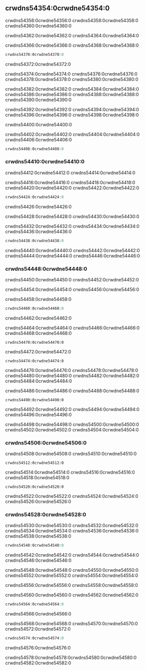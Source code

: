 <a id="the-match-control-flow-operator"></a>

## crwdns54354:0crwdne54354:0

crwdns54356:0crwdne54356:0 crwdns54358:0crwdne54358:0 crwdns54360:0crwdne54360:0

crwdns54362:0crwdne54362:0 crwdns54364:0crwdne54364:0

crwdns54366:0crwdne54366:0 crwdns54368:0crwdne54368:0

```rust
crwdns54370:0crwdne54370:0
```


<span class="caption">crwdns54372:0crwdne54372:0</span>

crwdns54374:0crwdne54374:0 crwdns54376:0crwdne54376:0 crwdns54378:0crwdne54378:0 crwdns54380:0crwdne54380:0

crwdns54382:0crwdne54382:0 crwdns54384:0crwdne54384:0 crwdns54386:0crwdne54386:0 crwdns54388:0crwdne54388:0 crwdns54390:0crwdne54390:0

crwdns54392:0crwdne54392:0 crwdns54394:0crwdne54394:0 crwdns54396:0crwdne54396:0 crwdns54398:0crwdne54398:0

crwdns54400:0crwdne54400:0

crwdns54402:0crwdne54402:0 crwdns54404:0crwdne54404:0 crwdns54406:0crwdne54406:0

```rust
crwdns54408:0crwdne54408:0
```

### crwdns54410:0crwdne54410:0

crwdns54412:0crwdne54412:0 crwdns54414:0crwdne54414:0

crwdns54416:0crwdne54416:0 crwdns54418:0crwdne54418:0 crwdns54420:0crwdne54420:0 crwdns54422:0crwdne54422:0

```rust
crwdns54424:0crwdne54424:0
```


<span class="caption">crwdns54426:0crwdne54426:0</span>

crwdns54428:0crwdne54428:0 crwdns54430:0crwdne54430:0

crwdns54432:0crwdne54432:0 crwdns54434:0crwdne54434:0 crwdns54436:0crwdne54436:0

```rust
crwdns54438:0crwdne54438:0
```

crwdns54440:0crwdne54440:0 crwdns54442:0crwdne54442:0 crwdns54444:0crwdne54444:0 crwdns54446:0crwdne54446:0

### crwdns54448:0crwdne54448:0

crwdns54450:0crwdne54450:0 crwdns54452:0crwdne54452:0

crwdns54454:0crwdne54454:0 crwdns54456:0crwdne54456:0

crwdns54458:0crwdne54458:0

```rust
crwdns54460:0crwdne54460:0
```


<span class="caption">crwdns54462:0crwdne54462:0</span>

crwdns54464:0crwdne54464:0 crwdns54466:0crwdne54466:0 crwdns54468:0crwdne54468:0

```rust,ignore
crwdns54470:0crwdne54470:0
```

crwdns54472:0crwdne54472:0

```rust,ignore
crwdns54474:0crwdne54474:0
```

crwdns54476:0crwdne54476:0 crwdns54478:0crwdne54478:0 crwdns54480:0crwdne54480:0 crwdns54482:0crwdne54482:0 crwdns54484:0crwdne54484:0

crwdns54486:0crwdne54486:0 crwdns54488:0crwdne54488:0

```rust,ignore
crwdns54490:0crwdne54490:0
```

crwdns54492:0crwdne54492:0 crwdns54494:0crwdne54494:0 crwdns54496:0crwdne54496:0

crwdns54498:0crwdne54498:0 crwdns54500:0crwdne54500:0 crwdns54502:0crwdne54502:0 crwdns54504:0crwdne54504:0

### crwdns54506:0crwdne54506:0

crwdns54508:0crwdne54508:0 crwdns54510:0crwdne54510:0

```rust,ignore,does_not_compile
crwdns54512:0crwdne54512:0
```

crwdns54514:0crwdne54514:0 crwdns54516:0crwdne54516:0 crwdns54518:0crwdne54518:0

```console
crwdns54520:0crwdne54520:0
```

crwdns54522:0crwdne54522:0 crwdns54524:0crwdne54524:0 crwdns54526:0crwdne54526:0

### crwdns54528:0crwdne54528:0

crwdns54530:0crwdne54530:0 crwdns54532:0crwdne54532:0 crwdns54534:0crwdne54534:0 crwdns54536:0crwdne54536:0 crwdns54538:0crwdne54538:0

```rust
crwdns54540:0crwdne54540:0
```

crwdns54542:0crwdne54542:0 crwdns54544:0crwdne54544:0 crwdns54546:0crwdne54546:0

crwdns54548:0crwdne54548:0 crwdns54550:0crwdne54550:0 crwdns54552:0crwdne54552:0 crwdns54554:0crwdne54554:0

crwdns54556:0crwdne54556:0 crwdns54558:0crwdne54558:0

crwdns54560:0crwdne54560:0 crwdns54562:0crwdne54562:0

```rust
crwdns54564:0crwdne54564:0
```

crwdns54566:0crwdne54566:0

crwdns54568:0crwdne54568:0 crwdns54570:0crwdne54570:0<!-- ignore --> crwdns54572:0crwdne54572:0

```rust
crwdns54574:0crwdne54574:0
```

crwdns54576:0crwdne54576:0

crwdns54578:0crwdne54578:0<!-- ignore -->crwdns54580:0crwdne54580:0 crwdns54582:0crwdne54582:0
